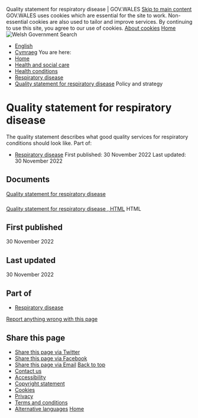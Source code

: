
Quality statement for respiratory disease | GOV.WALES
[Skip to main content](#wg_main) 
GOV.WALES uses cookies which are essential for the site to work. Non-essential cookies are also used to tailor and improve services. By continuing to use this site, you agree to our use of cookies.
[About cookies](https://www.gov.wales/help/cookies)
[Home](https://www.gov.wales/ "Welsh Government")![Welsh Government](/themes/custom/govwales/images/print/logo.png)
Search
* [English](https://www.gov.wales/quality-statement-respiratory-disease)
* [Cymraeg](https://www.llyw.cymru/datganiad-ansawdd-ar-gyfer-clefydau-anadlol)
You are here:
* [Home](https://www.gov.wales/)
* [Health and social care](https://www.gov.wales/health-social-care)
* [Health conditions](https://www.gov.wales/health-conditions)
* [Respiratory disease](https://www.gov.wales/respiratory-disease)
* [Quality statement for respiratory disease](#content)
Policy and strategy
# Quality statement for respiratory disease
The quality statement describes what good quality services for respiratory conditions should look like.
Part of:
* [Respiratory disease](https://www.gov.wales/respiratory-disease)
First published:
30 November 2022
Last updated:
30 November 2022
## Documents
[Quality statement for respiratory disease](https://www.gov.wales/quality-statement-respiratory-disease-html) 
### 
[Quality statement for respiratory disease
 ,
 HTML](https://www.gov.wales/quality-statement-respiratory-disease-html)
HTML
## First published
30 November 2022
## Last updated
30 November 2022
## Part of
* [Respiratory disease](https://www.gov.wales/respiratory-disease)
 
[Report anything wrong with this page](mailto:digital@gov.wales?url=https%3A//www.gov.wales/quality-statement-respiratory-disease&subject=Report%20on%20https%3A//www.gov.wales/quality-statement-respiratory-disease&body=Page%20URL%3A%20https%3A//www.gov.wales/quality-statement-respiratory-disease%0APage%20Title%3A%20Quality%20statement%20for%20respiratory%20disease%0AYour%20report%3A%0A)
## Share this page
* [Share this page via Twitter](https://twitter.com/intent/tweet?url=https%3A//www.gov.wales/quality-statement-respiratory-disease)
* [Share this page via Facebook](https://www.facebook.com/sharer/sharer.php?u=https%3A//www.gov.wales/quality-statement-respiratory-disease)
* [Share this page via Email](mailto:?body=https%3A//www.gov.wales/quality-statement-respiratory-disease&subject=Shared%20from%20gov.wales)
[Back to top](#brig-top)
* [Contact us](https://www.gov.wales/contact-us)
* [Accessibility](https://www.gov.wales/accessibility-statement-govwales)
* [Copyright statement](https://www.gov.wales/copyright-statement)
* [Cookies](https://www.gov.wales/help/cookies)
* [Privacy](https://www.gov.wales/website-privacy-policy)
* [Terms and conditions](https://www.gov.wales/terms-and-conditions)
* [Alternative languages](https://www.gov.wales/alternative-languages)
[Home](https://www.gov.wales/)
